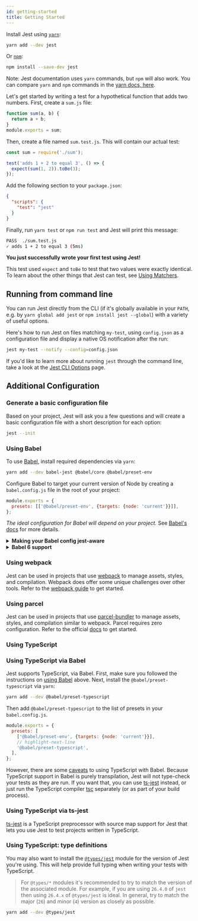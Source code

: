```yaml
---
id: getting-started
title: Getting Started
---
```


Install Jest using [`yarn`](https://yarnpkg.com/en/package/jest):

```bash
yarn add --dev jest
```

Or [`npm`](https://www.npmjs.com/package/jest):

```bash
npm install --save-dev jest
```

Note: Jest documentation uses `yarn` commands, but `npm` will also work. You can compare `yarn` and `npm` commands in the [yarn docs, here](https://yarnpkg.com/en/docs/migrating-from-npm#toc-cli-commands-comparison).

Let's get started by writing a test for a hypothetical function that adds two numbers. First, create a `sum.js` file:

```javascript
function sum(a, b) {
  return a + b;
}
module.exports = sum;
```

Then, create a file named `sum.test.js`. This will contain our actual test:

```javascript
const sum = require('./sum');

test('adds 1 + 2 to equal 3', () => {
  expect(sum(1, 2)).toBe(3);
});
```

Add the following section to your `package.json`:

```json
{
  "scripts": {
    "test": "jest"
  }
}
```

Finally, run `yarn test` or `npm run test` and Jest will print this message:

```bash
PASS  ./sum.test.js
✓ adds 1 + 2 to equal 3 (5ms)
```

**You just successfully wrote your first test using Jest!**

This test used `expect` and `toBe` to test that two values were exactly identical. To learn about the other things that Jest can test, see [Using Matchers](UsingMatchers.md).

## Running from command line

You can run Jest directly from the CLI (if it's globally available in your `PATH`, e.g. by `yarn global add jest` or `npm install jest --global`) with a variety of useful options.

Here's how to run Jest on files matching `my-test`, using `config.json` as a configuration file and display a native OS notification after the run:

```bash
jest my-test --notify --config=config.json
```

If you'd like to learn more about running `jest` through the command line, take a look at the [Jest CLI Options](CLI.md) page.

## Additional Configuration

### Generate a basic configuration file

Based on your project, Jest will ask you a few questions and will create a basic configuration file with a short description for each option:

```bash
jest --init
```

### Using Babel

To use [Babel](https://babeljs.io/), install required dependencies via `yarn`:

```bash
yarn add --dev babel-jest @babel/core @babel/preset-env
```

Configure Babel to target your current version of Node by creating a `babel.config.js` file in the root of your project:

```javascript title="babel.config.js"
module.exports = {
  presets: [['@babel/preset-env', {targets: {node: 'current'}}]],
};
```

_The ideal configuration for Babel will depend on your project._ See [Babel's docs](https://babeljs.io/docs/en/) for more details.

<details><summary markdown="span"><strong>Making your Babel config jest-aware</strong></summary>

Jest will set `process.env.NODE_ENV` to `'test'` if it's not set to something else. You can use that in your configuration to conditionally setup only the compilation needed for Jest, e.g.

```javascript title="babel.config.js"
module.exports = api => {
  const isTest = api.env('test');
  // You can use isTest to determine what presets and plugins to use.

  return {
    // ...
  };
};
```

> Note: `babel-jest` is automatically installed when installing Jest and will automatically transform files if a babel configuration exists in your project. To avoid this behavior, you can explicitly reset the `transform` configuration option:

```javascript title="jest.config.js"
module.exports = {
  transform: {},
};
```

</details>

<details><summary markdown="span"><strong>Babel 6 support</strong></summary>

Jest 24 dropped support for Babel 6. We highly recommend you to upgrade to Babel 7, which is actively maintained. However, if you cannot upgrade to Babel 7, either keep using Jest 23 or upgrade to Jest 24 with `babel-jest` locked at version 23, like in the example below:

```
"dependencies": {
  "babel-core": "^6.26.3",
  "babel-jest": "^23.6.0",
  "babel-preset-env": "^1.7.0",
  "jest": "^24.0.0"
}
```

While we generally recommend using the same version of every Jest package, this workaround will allow you to continue using the latest version of Jest with Babel 6 for now.

</details>

### Using webpack

Jest can be used in projects that use [webpack](https://webpack.js.org/) to manage assets, styles, and compilation. Webpack does offer some unique challenges over other tools. Refer to the [webpack guide](Webpack.md) to get started.

### Using parcel

Jest can be used in projects that use [parcel-bundler](https://parceljs.org/) to manage assets, styles, and compilation similar to webpack. Parcel requires zero configuration. Refer to the official [docs](https://parceljs.org/docs/) to get started.

### Using TypeScript

### Using TypeScript via Babel

Jest supports TypeScript, via Babel. First, make sure you followed the instructions on [using Babel](#using-babel) above. Next, install the `@babel/preset-typescript` via `yarn`:

```bash
yarn add --dev @babel/preset-typescript
```

Then add `@babel/preset-typescript` to the list of presets in your `babel.config.js`.

```javascript title="babel.config.js"
module.exports = {
  presets: [
    ['@babel/preset-env', {targets: {node: 'current'}}],
    // highlight-next-line
    '@babel/preset-typescript',
  ],
};
```

However, there are some [caveats](https://babeljs.io/docs/en/babel-plugin-transform-typescript#caveats) to using TypeScript with Babel. Because TypeScript support in Babel is purely transpilation, Jest will not type-check your tests as they are run. If you want that, you can use [ts-jest](https://github.com/kulshekhar/ts-jest) instead, or just run the TypeScript compiler [tsc](https://www.typescriptlang.org/docs/handbook/compiler-options.html) separately (or as part of your build process).

### Using TypeScript via ts-jest

[ts-jest](https://github.com/kulshekhar/ts-jest) is a TypeScript preprocessor with source map support for Jest that lets you use Jest to test projects written in TypeScript.

### Using TypeScript: type definitions

You may also want to install the [`@types/jest`](https://www.npmjs.com/package/@types/jest) module for the version of Jest you're using. This will help provide full typing when writing your tests with TypeScript.

> For `@types/*` modules it's recommended to try to match the version of the associated module. For example, if you are using `26.4.0` of `jest` then using `26.4.x` of `@types/jest` is ideal. In general, try to match the major (`26`) and minor (`4`) version as closely as possible.

```bash
yarn add --dev @types/jest
```
